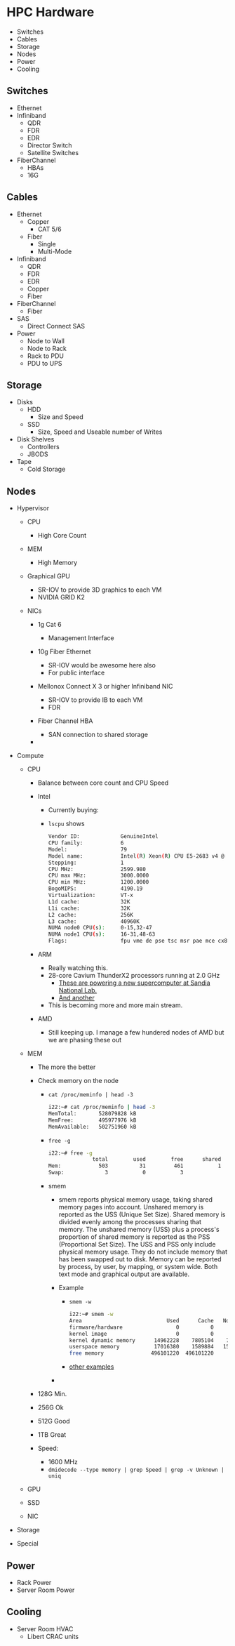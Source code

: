 # HPC Hardware

* Switches
* Cables
* Storage
* Nodes
* Power
* Cooling

## Switches

* Ethernet
* Infiniband
    * QDR
    * FDR
    * EDR
    * Director Switch
    * Satellite Switches
* FiberChannel
    * HBAs
    * 16G

## Cables

- Ethernet
    - Copper
        - CAT 5/6
    - Fiber
    	- Single
    	- Multi-Mode
- Infiniband
    - QDR
    - FDR
    - EDR
    - Copper
    - Fiber
- FiberChannel
    - Fiber
- SAS
    - Direct Connect SAS
- Power
    - Node to Wall
    - Node to Rack
    - Rack to PDU
    - PDU to UPS

## Storage

* Disks
    * HDD
        * Size and Speed
    * SSD
        * Size, Speed and Useable number of Writes
* Disk Shelves
    * Controllers
    * JBODS
* Tape
    * Cold Storage

## Nodes

* Hypervisor

    * CPU

        * High Core Count

    * MEM

        * High Memory

    * Graphical GPU

        * SR-IOV to provide 3D graphics to each VM
        * NVIDIA GRID K2

    * NICs

        * 1g Cat 6
            * Management Interface
        * 10g Fiber Ethernet
            * SR-IOV would be awesome here also
            * For public interface
        * Mellonox Connect X 3 or higher Infiniband NIC 
            * SR-IOV to provide IB to each VM
            * FDR
        * Fiber Channel HBA
            * SAN connection to shared storage

        * 

* Compute

    * CPU

        * Balance between core count and CPU Speed

        * Intel

            * Currently buying:

            * `lscpu` shows

                ```bash
                Vendor ID:             GenuineIntel
                CPU family:            6
                Model:                 79
                Model name:            Intel(R) Xeon(R) CPU E5-2683 v4 @ 2.10GHz
                Stepping:              1
                CPU MHz:               2599.980
                CPU max MHz:           3000.0000
                CPU min MHz:           1200.0000
                BogoMIPS:              4190.19
                Virtualization:        VT-x
                L1d cache:             32K
                L1i cache:             32K
                L2 cache:              256K
                L3 cache:              40960K
                NUMA node0 CPU(s):     0-15,32-47
                NUMA node1 CPU(s):     16-31,48-63
                Flags:                 fpu vme de pse tsc msr pae mce cx8 apic sep mtrr pge mca cmov pat pse36 clflush dts acpi mmx fxsr sse sse2 ss ht tm pbe syscall nx pdpe1gb rdtscp lm constant_tsc arch_perfmon pebs bts rep_good nopl xtopology nonstop_tsc aperfmperf eagerfpu pni pclmulqdq dtes64 monitor ds_cpl vmx smx est tm2 ssse3 fma cx16 xtpr pdcm pcid dca sse4_1 sse4_2 x2apic movbe popcnt tsc_deadline_timer aes xsave avx f16c rdrand lahf_lm abm 3dnowprefetch epb cat_l3 cdp_l3 invpcid_single intel_pt spec_ctrl ibpb_support tpr_shadow vnmi flexpriority ept vpid fsgsbase tsc_adjust bmi1 hle avx2 smep bmi2 erms invpcid rtm cqm rdt_a rdseed adx smap xsaveopt cqm_llc cqm_occup_llc cqm_mbm_total cqm_mbm_local dtherm ida arat pln pts
                ```

        * ARM

            * Really watching this.
            * 28-core Cavium ThunderX2 processors running at 2.0 GHz
                * [These are powering a new supercomputer at Sandia National Lab.](https://www.top500.org/news/sandia-to-install-first-petascale-supercomputer-powered-by-arm-processors/)
                * [And another](https://www.top500.org/news/cray-adds-arm-option-to-xc50-supercomputer/)
            * This is becoming more and more main stream.

        * AMD

            * Still keeping up. I manage a few hundered nodes of AMD but we are phasing these out

    * MEM

        * The more the better

        * Check memory on the node

            * `cat /proc/meminfo | head -3` 

                ```bash
                i22:~# cat /proc/meminfo | head -3
                MemTotal:       528079828 kB
                MemFree:        495977976 kB
                MemAvailable:   502751960 kB
                ```

            * `free -g` 

                ```bash
                i22:~# free -g
                              total        used        free      shared  buff/cache   available
                Mem:            503          31         461           1          10         467
                Swap:             3           0           3
                
                ```

            * smem

                * smem  reports physical memory usage, taking shared memory pages into account.  Unshared memory is reported as the USS (Unique Set Size).  Shared memory is divided evenly among the processes sharing that memory.  The unshared memory (USS) plus a process's proportion of shared memory is reported as the PSS  (Proportional  Set Size).  The USS and PSS only include physical memory usage.  They do not include memory that has been swapped out to disk. Memory can be reported by process, by user, by mapping, or system wide.  Both text mode and graphical output are available.

                * Example

                    * `smem -w`  

                        ```bash
                        i22:~# smem -w
                        Area                           Used      Cache   Noncache 
                        firmware/hardware                 0          0          0 
                        kernel image                      0          0          0 
                        kernel dynamic memory      14962228    7805104    7157124 
                        userspace memory           17016380    1589884   15426496 
                        free memory               496101220  496101220          0 
                        ```

                    * [other examples](https://www.techrepublic.com/article/how-to-install-and-use-the-smem-memory-reporting-tool-in-linux/)

                * 

        * 128G Min.

        * 256G Ok

        * 512G Good

        * 1TB Great

        * Speed:

            * 1600 MHz
            * `dmidecode --type memory | grep Speed | grep -v Unknown | uniq`

    * GPU

    * SSD

    * NIC

* Storage

* Special

## Power

* Rack Power
* Server Room Power

## Cooling

* Server Room HVAC
    * Libert CRAC units
